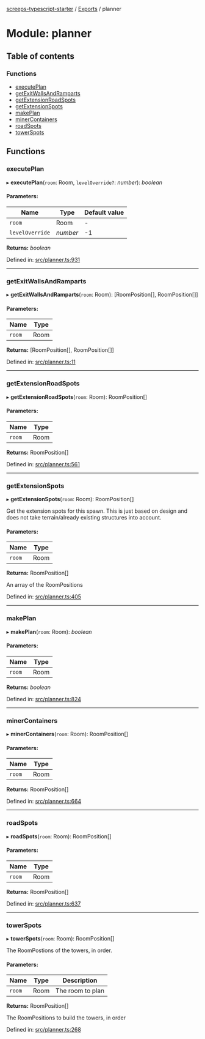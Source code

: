 [screeps-typescript-starter](../README.md) / [Exports](../modules.md) / planner

# Module: planner

## Table of contents

### Functions

- [executePlan](planner.md#executeplan)
- [getExitWallsAndRamparts](planner.md#getexitwallsandramparts)
- [getExtensionRoadSpots](planner.md#getextensionroadspots)
- [getExtensionSpots](planner.md#getextensionspots)
- [makePlan](planner.md#makeplan)
- [minerContainers](planner.md#minercontainers)
- [roadSpots](planner.md#roadspots)
- [towerSpots](planner.md#towerspots)

## Functions

### executePlan

▸ **executePlan**(`room`: Room, `levelOverride?`: *number*): *boolean*

#### Parameters:

Name | Type | Default value |
------ | ------ | ------ |
`room` | Room | - |
`levelOverride` | *number* | -1 |

**Returns:** *boolean*

Defined in: [src/planner.ts:931](https://github.com/Baelyk/screeps/blob/94a340d/src/planner.ts#L931)

___

### getExitWallsAndRamparts

▸ **getExitWallsAndRamparts**(`room`: Room): [RoomPosition[], RoomPosition[]]

#### Parameters:

Name | Type |
------ | ------ |
`room` | Room |

**Returns:** [RoomPosition[], RoomPosition[]]

Defined in: [src/planner.ts:11](https://github.com/Baelyk/screeps/blob/94a340d/src/planner.ts#L11)

___

### getExtensionRoadSpots

▸ **getExtensionRoadSpots**(`room`: Room): RoomPosition[]

#### Parameters:

Name | Type |
------ | ------ |
`room` | Room |

**Returns:** RoomPosition[]

Defined in: [src/planner.ts:561](https://github.com/Baelyk/screeps/blob/94a340d/src/planner.ts#L561)

___

### getExtensionSpots

▸ **getExtensionSpots**(`room`: Room): RoomPosition[]

Get the extension spots for this spawn. This is just based on design and
does not take terrain/already existing structures into account.

#### Parameters:

Name | Type |
------ | ------ |
`room` | Room |

**Returns:** RoomPosition[]

An array of the RoomPositions

Defined in: [src/planner.ts:405](https://github.com/Baelyk/screeps/blob/94a340d/src/planner.ts#L405)

___

### makePlan

▸ **makePlan**(`room`: Room): *boolean*

#### Parameters:

Name | Type |
------ | ------ |
`room` | Room |

**Returns:** *boolean*

Defined in: [src/planner.ts:824](https://github.com/Baelyk/screeps/blob/94a340d/src/planner.ts#L824)

___

### minerContainers

▸ **minerContainers**(`room`: Room): RoomPosition[]

#### Parameters:

Name | Type |
------ | ------ |
`room` | Room |

**Returns:** RoomPosition[]

Defined in: [src/planner.ts:664](https://github.com/Baelyk/screeps/blob/94a340d/src/planner.ts#L664)

___

### roadSpots

▸ **roadSpots**(`room`: Room): RoomPosition[]

#### Parameters:

Name | Type |
------ | ------ |
`room` | Room |

**Returns:** RoomPosition[]

Defined in: [src/planner.ts:637](https://github.com/Baelyk/screeps/blob/94a340d/src/planner.ts#L637)

___

### towerSpots

▸ **towerSpots**(`room`: Room): RoomPosition[]

The RoomPostions of the towers, in order.

#### Parameters:

Name | Type | Description |
------ | ------ | ------ |
`room` | Room | The room to plan   |

**Returns:** RoomPosition[]

The RoomPositions to build the towers, in order

Defined in: [src/planner.ts:268](https://github.com/Baelyk/screeps/blob/94a340d/src/planner.ts#L268)
